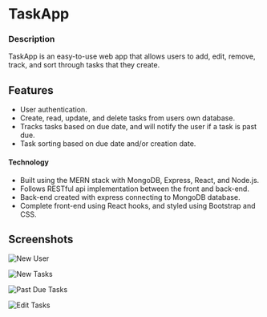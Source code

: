 # TaskApp

### Description

TaskApp is an easy-to-use web app that allows users to add, edit, remove, track, and sort through tasks that they create.

## Features

- User authentication.
- Create, read, update, and delete tasks from users own database.
- Tracks tasks based on due date, and will notify the user if a task is past due.
- Task sorting based on due date and/or creation date.

#### Technology

- Built using the MERN stack with MongoDB, Express, React, and Node.js.
- Follows RESTful api implementation between the front and back-end.
- Back-end created with express connecting to MongoDB database.
- Complete front-end using React hooks, and styled using Bootstrap and CSS.

## Screenshots

![New User](https://i.imgur.com/vjx5zAU.png)

![New Tasks](https://i.imgur.com/DehqRnE.png)

![Past Due Tasks](https://i.imgur.com/ftLuvhT.png)

![Edit Tasks](https://i.imgur.com/A9SUpSg.png)